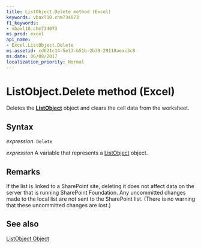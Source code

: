 ```yaml
---
title: ListObject.Delete method (Excel)
keywords: vbaxl10.chm734073
f1_keywords:
- vbaxl10.chm734073
ms.prod: excel
api_name:
- Excel.ListObject.Delete
ms.assetid: cd621c14-5e13-b51b-2b39-29118aeac3c8
ms.date: 06/08/2017
localization_priority: Normal
---
```



# ListObject.Delete method (Excel)

Deletes the  **[ListObject](Excel.ListObject.md)** object and clears the cell data from the worksheet.


## Syntax

_expression_. `Delete`

_expression_ A variable that represents a [ListObject](Excel.ListObject.md) object.


## Remarks

If the list is linked to a SharePoint site, deleting it does not affect data on the server that is running SharePoint Foundation. Any uncommitted changes made to the local list are not sent to the SharePoint list. (There is no warning that these uncommitted changes are lost.)


## See also


[ListObject Object](Excel.ListObject.md)

